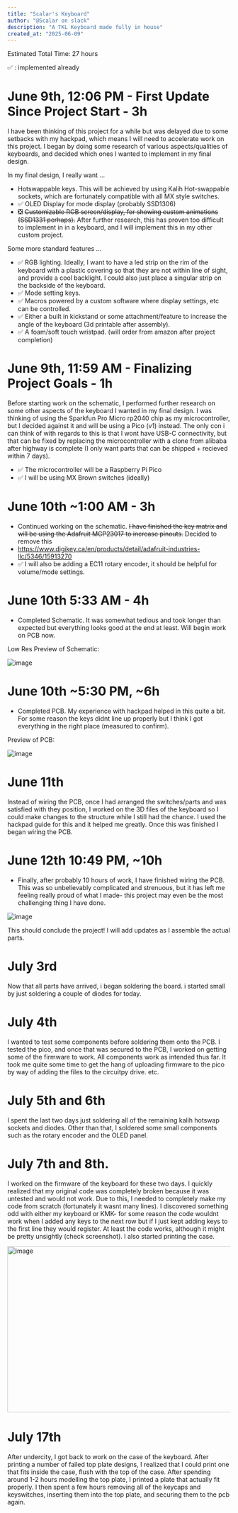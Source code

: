 ```yaml
---
title: "Scalar's Keyboard"
author: "@Scalar on slack"
description: "A TKL Keyboard made fully in house"
created_at: "2025-06-09"
---
```

Estimated Total Time: 27 hours

✅ : implemented already

# June 9th, 12:06 PM - First Update Since Project Start - 3h
I have been thinking of this project for a while but was delayed due to some setbacks with my hackpad, which means I will need to accelerate work on this project. I began by doing some research of various aspects/qualities of keyboards, and decided which ones I wanted to implement in my final design. 

In my final design, I really want ...
- Hotswappable keys. This will be achieved by using Kalih Hot-swappable sockets, which are fortunately compatible with all MX style switches.
- ✅ OLED Display for mode display (probably SSD1306)
- ❎ ~~Customizable RGB screen/display, for showing custom animations (SSD1331 perhaps).~~ After further research, this has proven too difficult to implement in in a keyboard, and I will implement this in my other custom project. 

Some more standard features ...
- ✅ RGB lighting. Ideally, I want to have a led strip on the rim of the keyboard with a plastic covering so that they are not within line of sight, and provide a cool backlight. I could also just place a singular strip on the backside of the keyboard.
- ✅ Mode setting keys.
- ✅ Macros powered by a custom software where display settings, etc can be controlled.
- ✅ Either a built in kickstand or some attachment/feature to increase the angle of the keyboard (3d printable after assembly).
- ✅ A foam/soft touch wristpad. (will order from amazon after project completion)

# June 9th, 11:59 AM - Finalizing Project Goals - 1h

Before starting work on the schematic, I performed further research on some other aspects of the keyboard I wanted in my final design. I was thinking of using the Sparkfun Pro Micro rp2040 chip as my microcontroller, but I decided against it and will be using a Pico (v1) instead. The only con i can think of with regards to this is that I wont have USB-C connectivity, but that can be fixed by replacing the microcontroller with a clone from alibaba after highway is complete (I only want parts that can be shipped + recieved within 7 days). 
- ✅ The microcontroller will be a Raspberry Pi Pico
- ✅ I will be using MX Brown switches (ideally)

# June 10th ~1:00 AM - 3h
- Continued working on the schematic. ~~I have finished the key matrix and will be using the Adafruit MCP23017 to increase pinouts.~~ Decided to remove this
- https://www.digikey.ca/en/products/detail/adafruit-industries-llc/5346/15913270
- ✅ I will also be adding a EC11 rotary encoder, it should be helpful for volume/mode settings.

# June 10th 5:33 AM - 4h
- Completed Schematic. It was somewhat tedious and took longer than expected but everything looks good at the end at least. Will begin work on PCB now.

Low Res Preview of Schematic: 

![image](https://github.com/user-attachments/assets/adca0cd6-aaca-46dd-8a35-3622b7d13c3c)

# June 10th ~5:30 PM, ~6h
- Completed PCB. My experience with hackpad helped in this quite a bit. For some reason the keys didnt line up properly but I think I got everything in the right place (measured to confirm).

Preview of PCB:

![image](https://github.com/user-attachments/assets/e1bad259-8ecc-49dd-96f6-f23124d82013)

# June 11th
Instead of wiring the PCB, once I had arranged the switches/parts and was satisfied with they position, I worked on the 3D files of the keyboard so I could make changes to the structure while I still had the chance. I used the hackpad guide for this and it helped me greatly. Once this was finished I began wiring the PCB.

# June 12th 10:49 PM, ~10h
- Finally, after probably 10 hours of work, I have finished wiring the PCB. This was so unbelievably complicated and strenuous, but it has left me feeling really proud of what I made- this project may even be the most challenging thing I have done.

![image](https://github.com/user-attachments/assets/1f7c892b-70d2-49d4-b0b0-6b262a3bdd02)

This should conclude the project! I will add updates as I assemble the actual parts. 

# July 3rd 
Now that all parts have arrived, i began soldering the board. i started small by just soldering a couple of diodes for today.


# July 4th
I wanted to test some components before soldering them onto the PCB. I tested the pico, and once that was secured to the PCB, I worked on getting some of the firmware to work. All components work as intended thus far. It took me quite some time to get the hang of uploading firmware to the pico by way of adding the files to the circuitpy drive. etc. 

# July 5th and 6th 
I spent the last two days just soldering all of the remaining kalih hotswap sockets and diodes. Other than that, I soldered some small components such as the rotary encoder and the OLED panel. 

# July 7th and 8th. 
I worked on the firmware of the keyboard for these two days. I quickly realized that my original code was completely broken because it was untested and would not work. Due to this, I needed to completely make my code from scratch (fortunately it wasnt many lines). I discovered something odd with either my keyboard or KMK- for some reason the code wouldnt work when I added any keys to the next row but if I just kept adding keys to the first line they would register. At least the code works, although it might be pretty unsightly (check screenshot). I also started printing the case.


<img width="1586" height="375" alt="image" src="https://github.com/user-attachments/assets/5f9a4459-43a7-41c8-84ab-34183750f18e" />

# July 17th
After undercity, I got back to work on the case of the keyboard. After printing a number of failed top plate designs, I realized that I could print one that fits inside the case, flush with the top of the case. After spending around 1-2 hours modelling the top plate, I printed a plate that actually fit properly. I then spent a few hours removing all of the keycaps and keyswitches, inserting them into the top plate, and securing them to the pcb again.  
